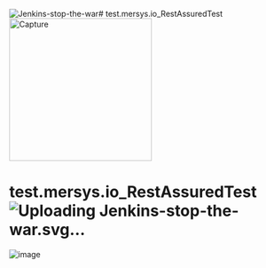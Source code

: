 ![Jenkins-stop-the-war](https://github.com/TechnoTeam-17/test.mersys.io_RestAssuredTest/assets/142696425/976e4a7c-baba-4cac-89a2-82583aad2353)# test.mersys.io_RestAssuredTest
<img width="257" alt="Capture" src="https://github.com/TechnoTeam-17/test.mersys.io_RestAssuredTest/assets/142696425/2c127d3b-d651-4375-805c-9c65c48bd481">

# test.mersys.io_RestAssuredTest![Uploading Jenkins-stop-the-war.svg…]()

![image](https://github.com/TechnoTeam-17/test.mersys.io_RestAssuredTest/assets/142696425/4c72d790-e80a-488b-a2b4-ef33ae158554)

